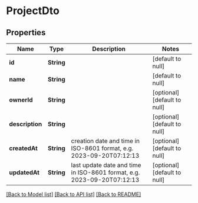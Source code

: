 # ProjectDto

## Properties

| Name            | Type       | Description                                                            | Notes                        |
| --------------- | ---------- | ---------------------------------------------------------------------- | ---------------------------- |
| **id**          | **String** |                                                                        | [default to null]            |
| **name**        | **String** |                                                                        | [default to null]            |
| **ownerId**     | **String** |                                                                        | [optional] [default to null] |
| **description** | **String** |                                                                        | [optional] [default to null] |
| **createdAt**   | **String** | creation date and time in ISO-8601 format, e.g. 2023-09-20T07:12:13    | [optional] [default to null] |
| **updatedAt**   | **String** | last update date and time in ISO-8601 format, e.g. 2023-09-20T07:12:13 | [optional] [default to null] |

[[Back to Model list]](../README.md#documentation-for-models) [[Back to API list]](../README.md#documentation-for-api-endpoints) [[Back to README]](../README.md)
